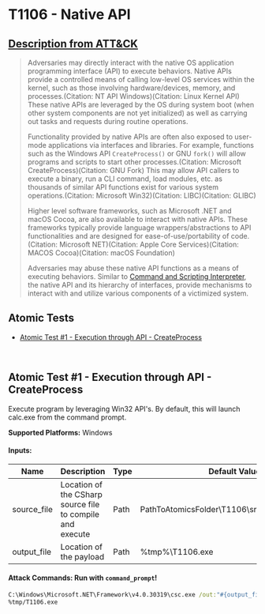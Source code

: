 # T1106 - Native API
## [Description from ATT&CK](https://attack.mitre.org/wiki/Technique/T1106)
<blockquote>Adversaries may directly interact with the native OS application programming interface (API) to execute behaviors. Native APIs provide a controlled means of calling low-level OS services within the kernel, such as those involving hardware/devices, memory, and processes.(Citation: NT API Windows)(Citation: Linux Kernel API) These native APIs are leveraged by the OS during system boot (when other system components are not yet initialized) as well as carrying out tasks and requests during routine operations.

Functionality provided by native APIs are often also exposed to user-mode applications via interfaces and libraries. For example, functions such as the Windows API <code>CreateProcess()</code> or GNU <code>fork()</code> will allow programs and scripts to start other processes.(Citation: Microsoft CreateProcess)(Citation: GNU Fork) This may allow API callers to execute a binary, run a CLI command, load modules, etc. as thousands of similar API functions exist for various system operations.(Citation: Microsoft Win32)(Citation: LIBC)(Citation: GLIBC)

Higher level software frameworks, such as Microsoft .NET and macOS Cocoa, are also available to interact with native APIs. These frameworks typically provide language wrappers/abstractions to API functionalities and are designed for ease-of-use/portability of code.(Citation: Microsoft NET)(Citation: Apple Core Services)(Citation: MACOS Cocoa)(Citation: macOS Foundation)

Adversaries may abuse these native API functions as a means of executing behaviors. Similar to [Command and Scripting Interpreter](https://attack.mitre.org/techniques/T1059), the native API and its hierarchy of interfaces, provide mechanisms to interact with and utilize various components of a victimized system.</blockquote>

## Atomic Tests

- [Atomic Test #1 - Execution through API - CreateProcess](#atomic-test-1---execution-through-api---createprocess)


<br/>

## Atomic Test #1 - Execution through API - CreateProcess
Execute program by leveraging Win32 API's. By default, this will launch calc.exe from the command prompt.

**Supported Platforms:** Windows




#### Inputs:
| Name | Description | Type | Default Value | 
|------|-------------|------|---------------|
| source_file | Location of the CSharp source file to compile and execute | Path | PathToAtomicsFolder&#92;T1106&#92;src&#92;CreateProcess.cs|
| output_file | Location of the payload | Path | %tmp%&#92;T1106.exe|


#### Attack Commands: Run with `command_prompt`! 


```cmd
C:\Windows\Microsoft.NET\Framework\v4.0.30319\csc.exe /out:"#{output_file}" /target:exe #{source_file}
%tmp/T1106.exe
```






<br/>
